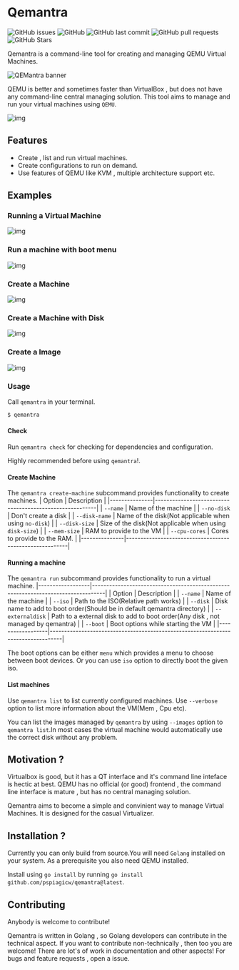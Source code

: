 # Qemantra
![GitHub issues](https://img.shields.io/github/issues-raw/pspiagicw/qemantra?logoColor=%23ffb86c&style=for-the-badge)
![GitHub](https://img.shields.io/github/license/pspiagicw/qemantra?style=for-the-badge)
![GitHub last commit](https://img.shields.io/github/last-commit/pspiagicw/qemantra?style=for-the-badge)
![GitHub pull requests](https://img.shields.io/github/issues-pr/pspiagicw/qemantra?style=for-the-badge)
![GitHub Stars](https://img.shields.io/github/stars/pspiagicw/qemantra?style=for-the-badge)

Qemantra is a command-line tool for creating and managing QEMU Virtual Machines.

![QEMantra banner](./assets/banner.png)


QEMU is better and sometimes faster than VirtualBox , but does not have any
command-line central managing solution. This tool aims to manage and run your virtual machines using `QEMU`.

![img](./assets/gifs/intro.gif)

## Features

- Create , list and run virtual machines.
- Create configurations to run on demand.
- Use features of QEMU like KVM , multiple architecture support etc.

## Examples
### Running a Virtual Machine
![img](./assets/gifs/run-iso.gif)

### Run a machine with boot menu
![img](./assets/gifs/run-menu.gif)

### Create a Machine
![img](./assets/gifs/create-machine-disk.gif)

### Create a Machine with Disk
![img](./assets/gifs/create-machine-no-disk.gif)

### Create a Image
![img](./assets/gifs/create-img.gif)

### Usage
Call `qemantra` in your terminal.
```sh
$ qemantra
```

#### Check
Run `qemantra check` for checking for dependencies and configuration.

Highly recommended before using `qemantra`!.

#### Create Machine

The `qemantra create-machine` subcommand provides functionality to create machines.
| Option        | Description                                             |
|---------------|---------------------------------------------------------|
| `--name`      | Name of the machine                                     |
| `--no-disk`   | Don't create a disk                                     |
| `--disk-name` | Name of the disk(Not applicable when using `no-disk`)   |
| `--disk-size` | Size of the disk(Not applicable when using `disk-size`) |
| `--mem-size`  | RAM to provide to the VM                                |
| `--cpu-cores` | Cores to provide to the RAM.                            |
|---------------|---------------------------------------------------------|

#### Running a machine
The `qemantra run` subcommand provides functionality to run a virtual machine.
|------------------|----------------------------------------------------------------------------------|
| Option           | Description                                                                      |
| `--name`         | Name of the machine                                                              |
| `--iso`          | Path to the ISO(Relative path works)                                             |
| `--disk`         | Disk name to add to boot order(Should be in default qemantra directory)          |
| `--externaldisk` | Path to a external disk to add to boot order(Any disk , not managed by qemantra) |
| `--boot`         | Boot options while starting the VM                                               |
|------------------|----------------------------------------------------------------------------------|

The boot options can be either `menu` which provides a menu to choose between boot devices. Or you can use `iso` option to directly boot the given iso.
    
#### List machines
Use `qemantra list` to list currently configured machines. Use `--verbose` option to list more information about the VM(Mem , Cpu etc).

You can list the images managed by `qemantra` by using `--images` option to `qemantra list`.In most cases the virtual machine would automatically use the correct disk without any problem.

## Motivation ?

Virtualbox is good, but it has a QT interface and it's command line inteface is hectic at best.
QEMU has no official (or good) frontend , the command line interface is mature , but has no central managing solution.

Qemantra aims to become a simple and convinient way to manage Virtual Machines. It is designed for the casual Virtualizer.


## Installation ?

Currently you can only build from source.You will need `Golang` installed on your system.
As a prerequisite you also need QEMU installed.


Install using `go install` by running `go install github.com/pspiagicw/qemantra@latest`.

## Contributing

Anybody is welcome to contribute!
 
Qemantra is written in Golang , so Golang developers can contribute in the technical aspect.
If you want to contribute non-technically , then too you are welcome!
There are lot's of work in documentation and other aspects!
For bugs and feature requests , open a issue.

